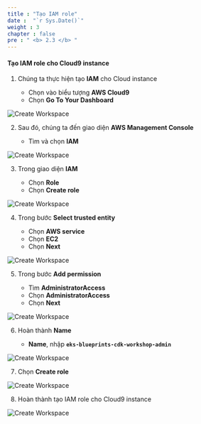 ```yaml
---
title : "Tạo IAM role"
date :  "`r Sys.Date()`" 
weight : 3 
chapter : false
pre : " <b> 2.3 </b> "
---
```


#### Tạo IAM role cho Cloud9 instance

1.  Chúng ta thực hiện tạo **IAM** cho Cloud instance
    
    *   Chọn vào biểu tượng **AWS Cloud9**
    *   Chọn **Go To Your Dashboard**

![Create Workspace](/images/2-Prerequiste/2.1-Createworkspace/00014.png?featherlight=false&width=90pc)

2.  Sau đó, chúng ta đến giao diện **AWS Management Console**
    
    *   Tìm và chọn **IAM**

![Create Workspace](/images/2-Prerequiste/2.1-Createworkspace/00015.png?featherlight=false&width=90pc)

3.  Trong giao diện **IAM**
    
    *   Chọn **Role**
    *   Chọn **Create role**

![Create Workspace](/images/2-Prerequiste/2.1-Createworkspace/00016.png?featherlight=false&width=90pc)

4.  Trong bước **Select trusted entity**
    
    *   Chọn **AWS service**
    *   Chọn **EC2**
    *   Chọn **Next**

![Create Workspace](/images/2-Prerequiste/2.1-Createworkspace/00017.png?featherlight=false&width=90pc)

5.  Trong bước **Add permission**
    
    *   Tìm **AdministratorAccess**
    *   Chọn **AdministratorAccess**
    *   Chọn **Next**

![Create Workspace](/images/2-Prerequiste/2.1-Createworkspace/00018.png?featherlight=false&width=90pc)

6.  Hoàn thành **Name**
    
    *   **Name**, nhập **`eks-blueprints-cdk-workshop-admin`**

![Create Workspace](/images/2-Prerequiste/2.1-Createworkspace/00019.png?featherlight=false&width=90pc)

7.  Chọn **Create role**

![Create Workspace](/images/2-Prerequiste/2.1-Createworkspace/00020.png?featherlight=false&width=90pc)

8.  Hoàn thành tạo IAM role cho Cloud9 instance

![Create Workspace](/images/2-Prerequiste/2.1-Createworkspace/00021.png?featherlight=false&width=90pc)